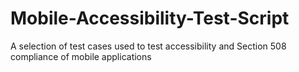 Mobile-Accessibility-Test-Script
================================

A selection of test cases used to test accessibility and Section 508 compliance of mobile applications